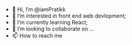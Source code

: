 - 👋 Hi, I’m @iamPratikk
- 👀 I’m interested in front end web devlopment;
- 🌱 I’m currently learning React;
- 💞️ I’m looking to collaborate on ...
- 📫 How to reach me 

<!---
iamPratikk/iamPratikk is a ✨ special ✨ repository because its `README.md` (this file) appears on your GitHub profile.
You can click the Preview link to take a look at your changes.
--->
